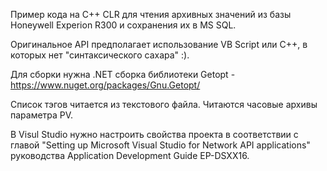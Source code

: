Пример кода на С++ CLR для чтения архивных значений из базы Honeywell Experion R300 и сохранения их в MS SQL.

Оригинальное API предполагает использование VB Script или С++, в которых нет "синтаксического сахара" :).

Для сборки нужна .NET сборка библиотеки Getopt - https://www.nuget.org/packages/Gnu.Getopt/

Список тэгов читается из текстового файла. Читаются часовые архивы параметра PV.

В Visul Studio нужно настроить свойства проекта в соответствии с главой "Setting up Microsoft Visual Studio for Network API applications" руководства Application Development Guide EP-DSXX16.
